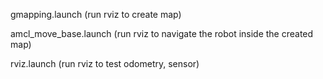 gmapping.launch (run rviz to create map)

amcl_move_base.launch (run rviz to navigate the robot inside the created map)

rviz.launch (run rviz to test odometry, sensor)
